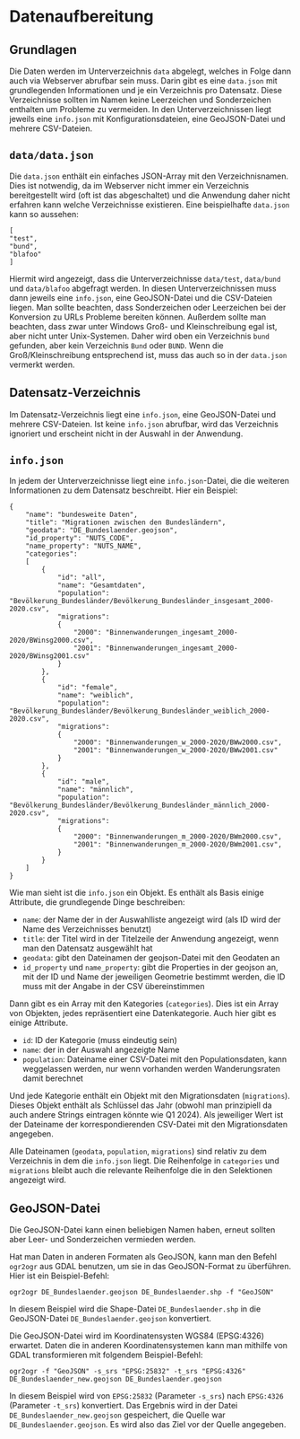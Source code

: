 # Datenaufbereitung

## Grundlagen

Die Daten werden im Unterverzeichnis `data` abgelegt, welches in Folge dann auch via Webserver abrufbar sein muss. Darin gibt es eine `data.json` mit grundlegenden Informationen und je ein Verzeichnis pro Datensatz. Diese Verzeichnisse sollten im Namen keine Leerzeichen und Sonderzeichen enthalten um Probleme zu vermeiden. In den Unterverzeichnissen liegt jeweils eine `info.json` mit Konfigurationsdateien, eine GeoJSON-Datei und mehrere CSV-Dateien.

## `data/data.json`

Die `data.json` enthält ein einfaches JSON-Array mit den Verzeichnisnamen. Dies ist notwendig, da im Webserver nicht immer ein Verzeichnis bereitgestellt wird (oft ist das abgeschaltet) und die Anwendung daher nicht erfahren kann welche Verzeichnisse existieren. Eine beispielhafte `data.json` kann so aussehen:

```
[
"test",
"bund",
"blafoo"
]
```

Hiermit wird angezeigt, dass die Unterverzeichnisse `data/test`, `data/bund` und `data/blafoo` abgefragt werden. In diesen Unterverzeichnissen muss dann jeweils eine `info.json`, eine GeoJSON-Datei und die CSV-Dateien liegen. Man sollte beachten, dass Sonderzeichen oder Leerzeichen bei der Konversion zu URLs Probleme bereiten können. Außerdem sollte man beachten, dass zwar unter Windows Groß- und Kleinschreibung egal ist, aber nicht unter Unix-Systemen. Daher wird oben ein Verzeichnis `bund` gefunden, aber kein Verzeichnis `Bund` oder `BUND`. Wenn die Groß/Kleinschreibung entsprechend ist, muss das auch so in der `data.json` vermerkt werden.

## Datensatz-Verzeichnis

Im Datensatz-Verzeichnis liegt eine `info.json`, eine GeoJSON-Datei und mehrere CSV-Dateien. Ist keine `info.json` abrufbar, wird das Verzeichnis ignoriert und erscheint nicht in der Auswahl in der Anwendung.

## `info.json`

In jedem der Unterverzeichnisse liegt eine `info.json`-Datei, die die weiteren Informationen zu dem Datensatz beschreibt. Hier ein Beispiel:

```
{
	"name": "bundesweite Daten",
	"title": "Migrationen zwischen den Bundesländern",
	"geodata": "DE_Bundeslaender.geojson",
	"id_property": "NUTS_CODE",
	"name_property": "NUTS_NAME",
	"categories":
	[
		{
			"id": "all",
			"name": "Gesamtdaten",
			"population": "Bevölkerung_Bundesländer/Bevölkerung_Bundesländer_insgesamt_2000-2020.csv",
			"migrations":
			{
				"2000": "Binnenwanderungen_ingesamt_2000-2020/BWinsg2000.csv",
				"2001": "Binnenwanderungen_ingesamt_2000-2020/BWinsg2001.csv"
			}
		},
		{
			"id": "female",
			"name": "weiblich",
			"population": "Bevölkerung_Bundesländer/Bevölkerung_Bundesländer_weiblich_2000-2020.csv",
			"migrations":
			{
				"2000": "Binnenwanderungen_w_2000-2020/BWw2000.csv",
				"2001": "Binnenwanderungen_w_2000-2020/BWw2001.csv"
			}
		},
		{
			"id": "male",
			"name": "männlich",
			"population": "Bevölkerung_Bundesländer/Bevölkerung_Bundesländer_männlich_2000-2020.csv",
			"migrations":
			{
				"2000": "Binnenwanderungen_m_2000-2020/BWm2000.csv",
				"2001": "Binnenwanderungen_m_2000-2020/BWm2001.csv",
			}
		}
	]
}
```

Wie man sieht ist die `info.json` ein Objekt. Es enthält als Basis einige Attribute, die grundlegende Dinge beschreiben:

 * `name`: der Name der in der Auswahlliste angezeigt wird (als ID wird der Name des Verzeichnisses benutzt)
 * `title`: der Titel wird in der Titelzeile der Anwendung angezeigt, wenn man den Datensatz ausgewählt hat
 * `geodata`: gibt den Dateinamen der geojson-Datei mit den Geodaten an
 * `id_property` und `name_property`: gibt die Properties in der geojson an, mit der ID und Name der jeweiligen Geometrie bestimmt werden, die ID muss mit der Angabe in der CSV übereinstimmen

Dann gibt es ein Array mit den Kategories (`categories`). Dies ist ein Array von Objekten, jedes repräsentiert eine Datenkategorie. Auch hier gibt es einige Attribute.

 * `id`: ID der Kategorie (muss eindeutig sein)
 * `name`: der in der Auswahl angezeigte Name
 * `population`: Dateiname einer CSV-Datei mit den Populationsdaten, kann weggelassen werden, nur wenn vorhanden werden Wanderungsraten damit berechnet

Und jede Kategorie enthält ein Objekt mit den Migrationsdaten (`migrations`). Dieses Objekt enthält als Schlüssel das Jahr (obwohl man prinzipiell da auch andere Strings eintragen könnte wie Q1 2024). Als jeweiliger Wert ist der Dateiname der korrespondierenden CSV-Datei mit den Migrationsdaten angegeben.

Alle Dateinamen (`geodata`, `population`, `migrations`) sind relativ zu dem Verzeichnis in dem die `info.json` liegt. Die Reihenfolge in `categories` und `migrations` bleibt auch die relevante Reihenfolge die in den Selektionen angezeigt wird.

## GeoJSON-Datei

Die GeoJSON-Datei kann einen beliebigen Namen haben, erneut sollten aber Leer- und Sonderzeichen vermieden werden.

Hat man Daten in anderen Formaten als GeoJSON, kann man den Befehl `ogr2ogr` aus GDAL benutzen, um sie in das GeoJSON-Format zu überführen. Hier ist ein Beispiel-Befehl:

```
ogr2ogr DE_Bundeslaender.geojson DE_Bundeslaender.shp -f "GeoJSON"
```
In diesem Beispiel wird die Shape-Datei `DE_Bundeslaender.shp` in die GeoJSON-Datei `DE_Bundeslaender.geojson` konvertiert.

Die GeoJSON-Datei wird im Koordinatensysten WGS84 (EPSG:4326) erwartet. Daten die in anderen Koordinatensystemen kann man mithilfe von GDAL transformieren mit folgendem Beispiel-Befehl:

```
ogr2ogr -f "GeoJSON" -s_srs "EPSG:25832" -t_srs "EPSG:4326" DE_Bundeslaender_new.geojson DE_Bundeslaender.geojson
```
In diesem Beispiel wird von `EPSG:25832` (Parameter `-s_srs`) nach `EPSG:4326` (Parameter `-t_srs`) konvertiert. Das Ergebnis wird in der Datei `DE_Bundeslaender_new.geojson` gespeichert, die Quelle war `DE_Bundeslaender.geojson`. Es wird also das Ziel vor der Quelle angegeben.